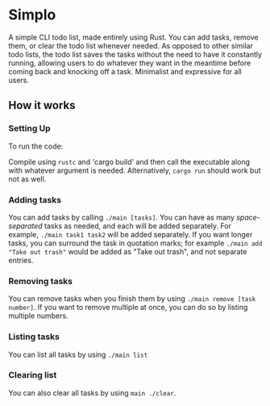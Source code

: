 # Simplo
A simple CLI todo list, made entirely using Rust. You can add tasks, remove them, or clear the todo list whenever needed. As opposed to other similar todo lists, the todo list saves the tasks without the need to have it constantly running, allowing users to do whatever they want in the meantime before coming back and knocking off a task. Minimalist and expressive for all users. 

## How it works
### Setting Up
To run the code:

Compile using `rustc` and 'cargo build' and then call the executable along with whatever argument is needed. Alternatively, `cargo run` should work but not as well. 

### Adding tasks
You can add tasks by calling `./main [tasks]`. You can have as many *space-separated* tasks as needed, and each will be added separately. For example, `./main task1 task2` will be added separately. If you want longer tasks, you can surround the task in quotation marks; for example `./main add "Take out trash"` would be added as "Take out trash", and not separate entries. 

### Removing tasks
You can remove tasks when you finish them by using `./main remove [task number]`. If you want to remove multiple at once, you can do so by listing multiple numbers. 

### Listing tasks
You can list all tasks by using `./main list`

### Clearing list
You can also clear all tasks by using `main ./clear`. 
